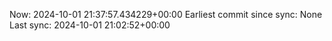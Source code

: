 Now: 2024-10-01 21:37:57.434229+00:00 Earliest commit since sync: None Last sync: 2024-10-01 21:02:52+00:00
